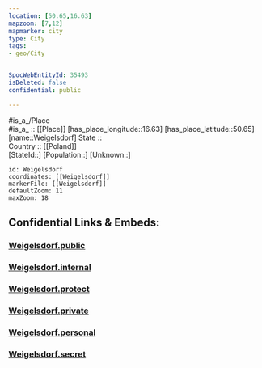 ```yaml
---
location: [50.65,16.63] 
mapzoom: [7,12] 
mapmarker: city 
type: City
tags:
- geo/City


SpocWebEntityId: 35493
isDeleted: false
confidential: public

---
```

#is_a_/Place  
#is_a_ :: [[Place]] 
[has_place_longitude::16.63] 
[has_place_latitude::50.65] 
[name::Weigelsdorf] 
State ::  
Country :: [[Poland]]  
[StateId::] 
[Population::] 
[Unknown::] 


```leaflet
id: Weigelsdorf
coordinates: [[Weigelsdorf]] 
markerFile: [[Weigelsdorf]] 
defaultZoom: 11 
maxZoom: 18
```


## Confidential Links & Embeds: 

### [Weigelsdorf.public](/_public/\Earth\Continent\Europe\Europe~East\Poland\Provinces~Poland\Lower_Silesian\CityWeigelsdorf.public.md) 

### [Weigelsdorf.internal](/_internal/\Earth\Continent\Europe\Europe~East\Poland\Provinces~Poland\Lower_Silesian\CityWeigelsdorf.internal.md) 

### [Weigelsdorf.protect](/_protect/\Earth\Continent\Europe\Europe~East\Poland\Provinces~Poland\Lower_Silesian\CityWeigelsdorf.protect.md) 

### [Weigelsdorf.private](/_private/\Earth\Continent\Europe\Europe~East\Poland\Provinces~Poland\Lower_Silesian\CityWeigelsdorf.private.md) 

### [Weigelsdorf.personal](/_personal/\Earth\Continent\Europe\Europe~East\Poland\Provinces~Poland\Lower_Silesian\CityWeigelsdorf.personal.md) 

### [Weigelsdorf.secret](/_secret/\Earth\Continent\Europe\Europe~East\Poland\Provinces~Poland\Lower_Silesian\CityWeigelsdorf.secret.md)

